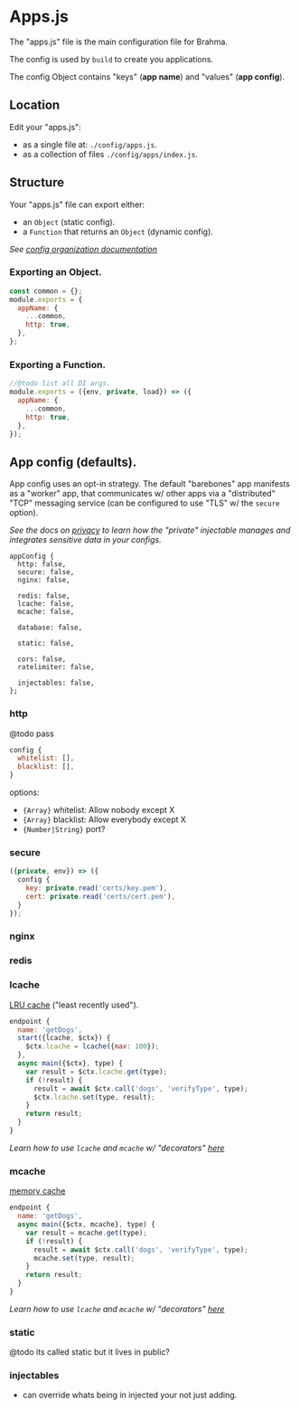 # Apps.js

The "apps.js" file is the main configuration file for Brahma.

The config is used by `build` to create you applications.

The config Object contains "keys" (**app name**) and "values" (**app config**).

## Location
Edit your "apps.js":
- as a single file at: `./config/apps.js`.
- as a collection of files `./config/apps/index.js`.

## Structure
Your "apps.js" file can export either:
- an `Object` (static config).
- a `Function` that returns an `Object` (dynamic config).

*See [config organization documentation](@todo)*

### Exporting an Object.
```javascript
const common = {};
module.exports = {
  appName: {
    ...common,
    http: true,
  },
};
```

### Exporting a Function.
```javascript
//@todo list all DI args.
module.exports = ({env, private, load}) => ({
  appName: {
    ...common,
    http: true,
  },
});
```


## App config (defaults).
App config uses an opt-in strategy. The default "barebones" app manifests as a "worker" app, that communicates w/ other apps via a "distributed" "TCP" messaging service (can be configured to use "TLS" w/ the `secure` option).

*See the docs on [privacy](@todo) to learn how the "private" injectable manages and integrates sensitive data in your configs.*
```
appConfig {
  http: false,
  secure: false,
  nginx: false,

  redis: false,
  lcache: false,
  mcache: false,

  database: false,

  static: false,

  cors: false,
  ratelimiter: false,

  injectables: false,
};
```

### http
@todo pass
```javascript
config {
  whitelist: [],
  blacklist: [],
}
```
options:
- `{Array}` whitelist: Allow nobody except X
- `{Array}` blacklist: Allow everybody except X
- `{Number|String}` port?

### secure
```javascript
({private, env}) => ({
  config {
    key: private.read('certs/key.pem'),
    cert: private.read('certs/cert.pem'),
  }
});
```

### nginx

### redis

### lcache
[LRU cache](https://github.com/isaacs/node-lru-cache) ("least recently used").

```javascript
endpoint {
  name: 'getDogs',
  start({lcache, $ctx}) {
    $ctx.lcache = lcache({max: 100});
  },
  async main({$ctx}, type) {
    var result = $ctx.lcache.get(type);
    if (!result) {
      result = await $ctx.call('dogs', 'verifyType', type);
      $ctx.lcache.set(type, result);
    }
    return result;
  }
}
```
*Learn how to use `lcache` and `mcache` w/ "decorators" [here](@todo)*

### mcache
[memory cache](https://github.com/ptarjan/node-cache)
```javascript
endpoint {
  name: 'getDogs',
  async main({$ctx, mcache}, type) {
    var result = mcache.get(type);
    if (!result) {
      result = await $ctx.call('dogs', 'verifyType', type);
      mcache.set(type, result);
    }
    return result;
  }
}
```
*Learn how to use `lcache` and `mcache` w/ "decorators" [here](@todo)*

### static
@todo its called static but it lives in public?


### injectables
- can override whats being in injected your not just adding.
